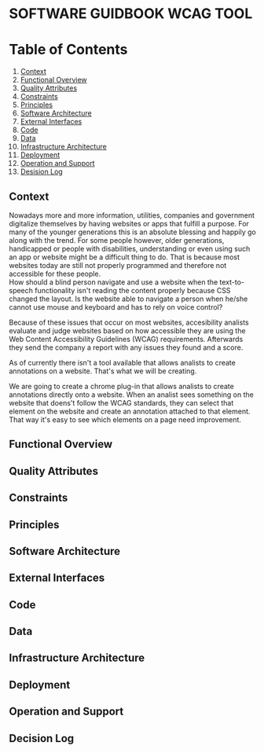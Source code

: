 #  SOFTWARE GUIDBOOK WCAG TOOL

# Table of Contents
1. [Context](#context)
2. [Functional Overview](#functional-overview)
3. [Quality Attributes](#quality-attributes)
4. [Constraints](#constraints)
5. [Principles](#principles)
6. [Software Architecture](#software-architecture)
7. [External Interfaces](#external-interfaces)
8. [Code](#code)
9. [Data](#data)
10. [Infrastructure Architecture](#infrastructure-architecture)
11. [Deployment](#deployment)
12. [Operation and Support](#operation-and-support)
13. [Desision Log](#desision-log)


## Context

Nowadays more and more information, utilities, companies and government digitalize themselves by having websites or apps that fulfill a purpose.
For many of the younger generations this is an absolute blessing and happily go along with the trend.
For some people however, older generations, handicapped or people with disabilities, understanding or even using such an app or website might be a difficult thing to do.
That is because most websites today are still not properly programmed and therefore not accessible for these people.  
How should a blind person navigate and use a website when the text-to-speech functionality isn't reading the content properly because CSS changed the layout.
Is the website able to navigate a person when he/she cannot use mouse and keyboard and has to rely on voice control?

Because of these issues that occur on most websites, accesibility analists evaluate and judge websites based on how accessible they are using the Web Content Accessibility Guidelines (WCAG) requirements.
Afterwards they send the company a report with any issues they found and a score.


As of currently there isn't a tool available that allows analists to create annotations on a website.
That's what we will be creating.

We are going to create a chrome plug-in that allows analists to create annotations directly onto a website.
When an analist sees something on the website that doens't follow the WCAG standards, they can select that element on the website
and create an annotation attached to that element. That way it's easy to see which elements on a page need improvement.


<!--
Intent

A context section should answer the following types of questions:

� What is this software project/product/system all about?
� What is it that�s being built?
� How does it fit into the existing environment? (e.g. systems, business processes, etc) 
� Who is using it? (users, roles, actors, personas, etc)
-->

## Functional Overview



<!--
Intent

This section allows you to summarise what the key functions of the system are. 
It also allows you to make an explicit link between the functional aspects of the system (use cases, user stories, etc) 
and, if they are significant to the architecture, to explain why. 
A functional overview should answer the following types of questions:

� Is it clear what the system actually does?
� Is it clear which features, functions, use cases, user stories, etc are significant to the architecture and why?
� Is it clear who the important users are (roles,actors,personas,etc)and how  the system caters for their needs?
� It is clear that the above has been used to shape and define the architecture?

Alternatively, if your software automates a business process or workflow, a functional view should answer questions like the following:

� Is it clear what the system does from a process perspective?
� What are the major processes and flows of information through the system?
-->


## Quality Attributes

<!--
Intent

This section is about summarising the key quality attributes and should answer the following types of questions:

� Is there a clear understanding of the quality attributes that the architecture must satisfy?
� Are the quality attributes SMART (specific, measurable, achievable, relevant and timely)?
� Have quality attributes that are usually taken for granted been explicitly marked as out of scope if they are not needed? 
(e.g. �user interface elements will only be presented in English� to indicate that multi-language support is not explicitly catered for)
� Are any of the quality attributes unrealistic? (e.g. true 24x7 availability is typically very costly to implement inside many organisations)

In addition, if any of the quality attributes are deemed as �architecturally significant� and therefore influence the architecture, 
why not make a note of them so that you can refer back to them later in the document.
-->


## Constraints

<!--
Intent

Constraints are typically imposed upon you but they aren�t necessarily �bad�, 
as reducing the number of available options often makes your job designing software easier. 
This section allows you to explicitly summarise the constraints that you�re working within and the decisions that have already been made for you.
-->


## Principles

<!--
Intent

The purpose of this section is to simply make it explicit which principles you are following. 
These could have been explicitly asked for by a stakeholder or they could be principles that you (i.e. the software development team) want to adopt and follow.
-->

## Software Architecture

<!--
Intent

The purpose of this section is to summarise the software architecture of your software system so that the following questions can be answered:

� What does the �big picture� look like?
� Is there are clear structure?
� Is it clear how the system works from the �30,000 foot view�?
� Does it show the major containers and technology choices?
� Does it show the major components and their interactions?
� What are the key internal interfaces? (e.g. a web service between your web and business tiers)
-->


## External Interfaces

<!--
The purpose of this section is to answer the following types of questions:

� What are the key external interfaces?
� Has each interface been thought about from a technical perspective?
� Has each interface been thought about from a non-technical perspective? � Who has ownership of the interface?
-->

## Code

<!--
The purpose of the code section is to describe the implementation details for parts of the software system that are important, complex, significant, etc.
For example, I�ve written about the following for software projects that I�ve been involved in:

� Generating/rendering HTML: a short description of an in-house framework that was created for generating HTML, including the major classes and concepts.
� Data binding: our approach to updating business objects as the result of HTTP POST requests.
� Multi-page data collection: a short description of an in-house framework we used for building forms that spanned multiple web pages.
� Web MVC: an example usage of the web MVC framework that was being used.
� Security:our approach to using WindowsIdentityFoundation (WIF) for authentication and authorisation.
� Domain model: an overview of the important parts of the domain model.
� Component framework: a short description of the framework that we built to allow components to be reconfigured at runtime.
� Configuration: a short description of the standard component configuration mechanism in use across the codebase.
� Architectural layering: an overview of the layering strategy and the patterns in use to implement it.
� Exceptions and logging: a summary of our approach to exception handling and logging across the various architectural layers.
� Patterns and principles: an explanation of how patterns and principles are implemented.
� etc
-->

## Data

<!--
Intent

The purpose of the data section is to record anything that is important from a data perspective, answering the following types of questions:

� What does the data model look like?
� Where is data stored?
� Who owns the data?
� How much storage space is needed for the data? (e.g. especially if you�re dealing with �big data�)
� What are the archiving and back-up strategies?
� Are there any regulatory requirements for the long term archival of business data?
� Likewise for log files and audit trails?
� Are flat files being used for storage? If so, what format is being used?
-->


## Infrastructure Architecture

<!--
Intent

This section is used to describe the physical/virtual hardware and networks on which the software will be deployed. 
Although, as a software architect, you may not be involved in designing the infrastructure, 
you do need to understand that it�s sufficient to enable you to satisfy your goals. 
The purpose of this section is to answer the following types of questions:

� Is there a clear physical architecture?
� What hardware (virtual or physical) does this include across all tiers?
� Does it cater for redundancy, failover and disaster recovery if applicable?
� Is it clear how the chosen hardware components have been sized and selected?
� If multiple servers and sites are used, what are the network links between them?
� Who is responsible for support and maintenance of the infrastructure?
� Are there central teams to look after common infrastructure (e.g. databases, message buses, application servers, networks, routers, switches, load balancers, reverse proxies, internet connections, etc)?
� Who owns the resources?
� Are there sufficient environments for development, testing, acceptance, pre-production, production, etc?
-->


## Deployment

<!--
Intent

This section is used to describe the mapping between the software (e.g. containers) and the infrastructure. 
Sometimes this will be a simple one-to-one mapping (e.g. deploy a web application to a single web server) 
and at other times it will be more complex (e.g. deploy a web application across a number of servers in a server farm). 
This section answers the following types of questions:

� How and where is the software installed and configured?
� Is it clear how the software will be deployed across the infrastructure elements described in the infrastructure architecture section? (e.g. one-to-one mapping, multiple containers per server, etc)
� If this is still to be decided, what are the options and have they been documented?
� Is it understood how memory and CPU will be partitioned between the processes running on a single piece of infrastructure?
� Are any containers and/or components running in an active-active, active-passive, hot-standby, cold-standby, etc formation?
� Has the deployment and rollback strategy been defined?
� What happens in the event of a software or infrastructure failure?
� Is it clear how data is replicated across sites?
-->


## Operation and Support

<!--
Intent

Most systems will be subject to support and operational requirements, particularly around how they are monitored, managed and administered. 
Including a dedicated section in the software guidebook lets you be explicit about how your software will or does support those requirements. 
This section should address the following types of questions:

� Is it clear how the software provides the ability for operation/support teams to monitor and manage the system?
� How is this achieved across all tiers of the architecture?
� How can operational staff diagnose problems?
� Where are errors and information logged? (e.g. log files, Windows Event Log, SMNP, JMX, WMI, custom diagnostics, etc)
� Do configuration changes require a restart?
� Are there any manual housekeeping tasks that need to be performed on a regular basis?
� Does old data need to be periodically archived?
-->


## Decision Log

<!--
Intent

The purpose of this section is to simply record the major decisions that have been made,
including both the technology choices (e.g. products, frameworks, etc) and the overall architecture 
(e.g. the structure of the software, architectural style, decomposition, patterns, etc). For example:

� Why did you choose technology or framework �X� over �Y� and �Z�?
� How did you do this? Product evaluation or proof of concept?
� Were you forced into making a decision about �X� based upon corporate policy or enterprise architecture strategies?
� Why did you choose the selected software architecture? What other options did you consider?
� How do you know that the solution satisfies the major non-functional requirements?
� etc
-->
